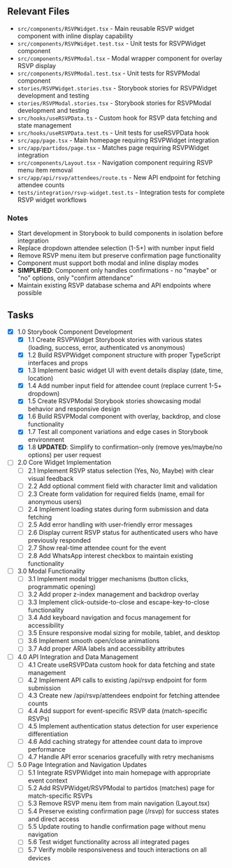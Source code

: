 ## Relevant Files

- `src/components/RSVPWidget.tsx` - Main reusable RSVP widget component with inline display capability
- `src/components/RSVPWidget.test.tsx` - Unit tests for RSVPWidget component
- `src/components/RSVPModal.tsx` - Modal wrapper component for overlay RSVP display
- `src/components/RSVPModal.test.tsx` - Unit tests for RSVPModal component  
- `stories/RSVPWidget.stories.tsx` - Storybook stories for RSVPWidget development and testing
- `stories/RSVPModal.stories.tsx` - Storybook stories for RSVPModal development and testing
- `src/hooks/useRSVPData.ts` - Custom hook for RSVP data fetching and state management
- `src/hooks/useRSVPData.test.ts` - Unit tests for useRSVPData hook
- `src/app/page.tsx` - Main homepage requiring RSVPWidget integration
- `src/app/partidos/page.tsx` - Matches page requiring RSVPWidget integration
- `src/components/Layout.tsx` - Navigation component requiring RSVP menu item removal
- `src/app/api/rsvp/attendees/route.ts` - New API endpoint for fetching attendee counts
- `tests/integration/rsvp-widget.test.ts` - Integration tests for complete RSVP widget workflows

### Notes

- Start development in Storybook to build components in isolation before integration
- Replace dropdown attendee selection (1-5+) with number input field
- Remove RSVP menu item but preserve confirmation page functionality  
- Component must support both modal and inline display modes
- **SIMPLIFIED**: Component only handles confirmations - no "maybe" or "no" options, only "confirm attendance"
- Maintain existing RSVP database schema and API endpoints where possible

## Tasks

- [x] 1.0 Storybook Component Development
  - [x] 1.1 Create RSVPWidget Storybook stories with various states (loading, success, error, authenticated vs anonymous)
  - [x] 1.2 Build RSVPWidget component structure with proper TypeScript interfaces and props
  - [x] 1.3 Implement basic widget UI with event details display (date, time, location)
  - [x] 1.4 Add number input field for attendee count (replace current 1-5+ dropdown)
  - [x] 1.5 Create RSVPModal Storybook stories showcasing modal behavior and responsive design
  - [x] 1.6 Build RSVPModal component with overlay, backdrop, and close functionality
  - [x] 1.7 Test all component variations and edge cases in Storybook environment
  - [x] 1.8 **UPDATED**: Simplify to confirmation-only (remove yes/maybe/no options) per user request

- [ ] 2.0 Core Widget Implementation
  - [ ] 2.1 Implement RSVP status selection (Yes, No, Maybe) with clear visual feedback
  - [ ] 2.2 Add optional comment field with character limit and validation
  - [ ] 2.3 Create form validation for required fields (name, email for anonymous users)
  - [ ] 2.4 Implement loading states during form submission and data fetching
  - [ ] 2.5 Add error handling with user-friendly error messages
  - [ ] 2.6 Display current RSVP status for authenticated users who have previously responded
  - [ ] 2.7 Show real-time attendee count for the event
  - [ ] 2.8 Add WhatsApp interest checkbox to maintain existing functionality

- [ ] 3.0 Modal Functionality
  - [ ] 3.1 Implement modal trigger mechanisms (button clicks, programmatic opening)
  - [ ] 3.2 Add proper z-index management and backdrop overlay
  - [ ] 3.3 Implement click-outside-to-close and escape-key-to-close functionality
  - [ ] 3.4 Add keyboard navigation and focus management for accessibility
  - [ ] 3.5 Ensure responsive modal sizing for mobile, tablet, and desktop
  - [ ] 3.6 Implement smooth open/close animations
  - [ ] 3.7 Add proper ARIA labels and accessibility attributes

- [ ] 4.0 API Integration and Data Management
  - [ ] 4.1 Create useRSVPData custom hook for data fetching and state management
  - [ ] 4.2 Implement API calls to existing /api/rsvp endpoint for form submission
  - [ ] 4.3 Create new /api/rsvp/attendees endpoint for fetching attendee counts
  - [ ] 4.4 Add support for event-specific RSVP data (match-specific RSVPs)
  - [ ] 4.5 Implement authentication status detection for user experience differentiation
  - [ ] 4.6 Add caching strategy for attendee count data to improve performance
  - [ ] 4.7 Handle API error scenarios gracefully with retry mechanisms

- [ ] 5.0 Page Integration and Navigation Updates
  - [ ] 5.1 Integrate RSVPWidget into main homepage with appropriate event context
  - [ ] 5.2 Add RSVPWidget/RSVPModal to partidos (matches) page for match-specific RSVPs
  - [ ] 5.3 Remove RSVP menu item from main navigation (Layout.tsx)
  - [ ] 5.4 Preserve existing confirmation page (/rsvp) for success states and direct access
  - [ ] 5.5 Update routing to handle confirmation page without menu navigation
  - [ ] 5.6 Test widget functionality across all integrated pages
  - [ ] 5.7 Verify mobile responsiveness and touch interactions on all devices